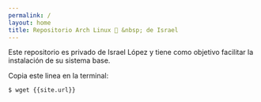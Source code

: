 ```yaml
---
permalink: /
layout: home
title: Repositorio Arch Linux  &nbsp; de Israel
---
```


Este repositorio es privado de Israel López y tiene como objetivo facilitar la instalación de su sistema base.

Copia este linea en la terminal:

```bash
$ wget {{site.url}}
```
